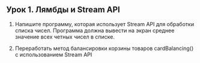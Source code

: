## Урок 1. Лямбды и Stream API

1. Напишите программу, которая использует Stream API для обработки списка чисел. Программа должна вывести на экран среднее значение всех четных чисел в списке.

2. Переработать метод балансировки корзины товаров cardBalancing() с использованием Stream API